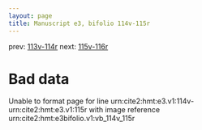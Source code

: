 ```yaml
---
layout: page
title: Manuscript e3, bifolio 114v-115r
---
```


prev: [113v-114r](../113v-114r/) next: [115v-116r](../115v-116r/)

# Bad data

Unable to format page for line urn:cite2:hmt:e3.v1:114v-urn:cite2:hmt:e3.v1:115r with image reference urn:cite2:hmt:e3bifolio.v1:vb_114v_115r
